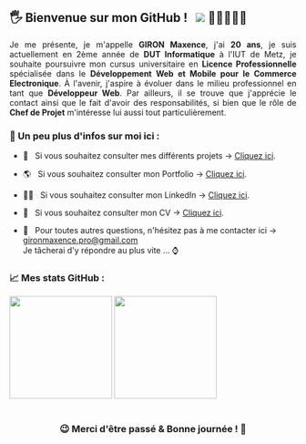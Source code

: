 ## 🖐 Bienvenue sur mon GitHub ! &nbsp; ![](https://komarev.com/ghpvc/?username=MaxHwK&label=Visiteurs+:) 👩🏼‍🤝‍🧑🏻

<div align="justify"> Je me présente, je m'appelle <b>GIRON Maxence</b>, j'ai <b>20 ans</b>, je suis actuellement en 2ème année de <b>DUT Informatique</b> à 
     l'IUT de Metz, je souhaite poursuivre mon cursus universitaire en <b>Licence Professionnelle</b> spécialisée dans le <b>Développement Web et Mobile pour le Commerce 
     Electronique</b>. À l'avenir, j'aspire à évoluer dans le milieu professionnel en tant que <b>Développeur Web</b>. Par ailleurs, il se trouve que j'apprécie 
     le contact ainsi que le fait d'avoir des responsabilités, si bien que le rôle de <b>Chef de Projet</b> m'intéresse lui aussi tout particulièrement. 
</div>

### 🧑 Un peu plus d'infos sur moi ici :

- 💾 &nbsp; Si vous souhaitez consulter mes différents projets → [Cliquez ici](https://github.com/MaxHwK?tab=repositories).
- 🌎 &nbsp; Si vous souhaitez consulter mon Portfolio → [Cliquez ici](https://maxhwk.github.io/).
- 👨‍💻 &nbsp; Si vous souhaitez consulter mon LinkedIn → [Cliquez ici](https://www.linkedin.com/in/maxence-giron/).
- 📝 &nbsp; Si vous souhaitez consulter mon CV → [Cliquez ici](https://github.com/MaxHwK/MaxHwK.github.io/blob/main/static/doc/CV_Giron_Maxence.pdf).

- 📧 &nbsp; Pour toutes autres questions, n'hésitez pas à me contacter ici → gironmaxence.pro@gmail.com  
     Je tâcherai d'y répondre au plus vite ... ⌚

### 📈 Mes stats GitHub :

<img height="180em" src="https://github-readme-stats.vercel.app/api?username=MaxHwK&show_icons=true&hide_border=true&&count_private=true&include_all_commits=true" />

<img height="180em" src="https://github-readme-stats.vercel.app/api/top-langs/?username=MaxHwK&exclude_repo=KNN-Image-Classification&show_icons=true&hide_border=true&layout=compact&langs_count=8"/>

#

<div align="center">

### 😉 Merci d'être passé & Bonne journée ! 🤝 

</div>
